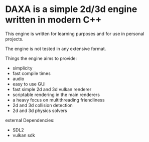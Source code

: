 # DAXA is a simple 2d/3d engine written in modern C++
This engine is written for learning purposes and for use in personal projects.

The engine is not tested in any extensive format.

Things the engine aims to provide:
* simplicity
* fast compile times
* audio
* easy to use GUI
* fast simple 2d and 3d vulkan renderer
* scriptable rendering in the main renderers
* a heavy focus on multithreading friendliness
* 2d and 3d collision detection
* 2d and 3d physics solvers

external Dependencies:
* SDL2 
* vulkan sdk
